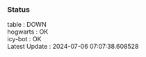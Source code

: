 ### Status


table : DOWN  
hogwarts : OK  
icy-bot : OK  
Latest Update : 2024-07-06 07:07:38.608528
